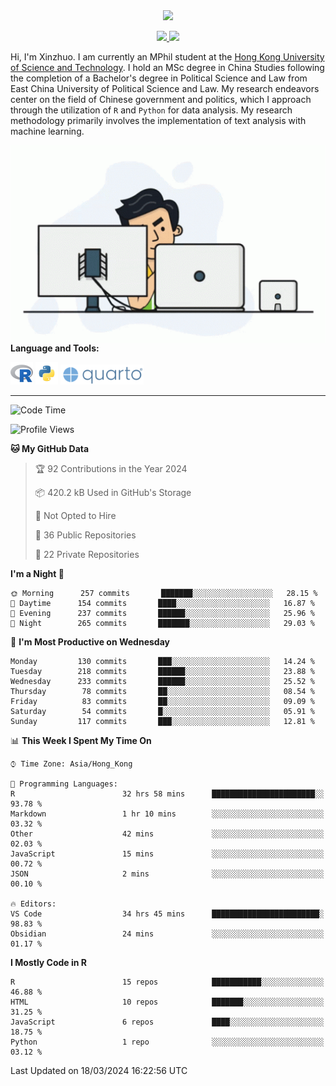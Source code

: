 <div align='center'>
<img src='https://readme-typing-svg.herokuapp.com?font=Lora&color=4d3900&center=true&lines=HKUST+Mphil+in+SOSC;Focus+on+China;Code+for+PoliSci'/>
</div>

<p align='center'>
 <a href
='https://www.linkedin.com/in/xinzhuo-huang-5161011ba/' target='_blank'>
        <img src='https://img.shields.io/badge/linkedin%20-%230077B5.svg?&style=for-the-badge&logo=linkedin&logoColor=white'/>
    </a>
 <a href='https://twitter.com/HsinchoH' target='_blank'>
        <img src='https://img.shields.io/badge/Twitter-1DA1F2?style=for-the-badge&logo=twitter&logoColor=white'/>
    </a>
    </p>
    
Hi, I'm Xinzhuo. I am currently an MPhil student at the [Hong Kong University of Science and Technology](https://sosc.hkust.edu.hk/node/613). I hold an MSc degree in China Studies following the completion of a Bachelor's degree in Political Science and Law from East China University of Political Science and Law. My research endeavors center on the field of Chinese government and politics, which I approach through the utilization of `R` and `Python` for data analysis. My research methodology primarily involves the implementation of text analysis with machine learning.




<img align='right' src="https://github.com/xinzhuohkust/xinzhuohkust/blob/main/programmer.gif" width="590">



**Language and Tools:**  

<code><img height="36" src="https://raw.githubusercontent.com/github/explore/80688e429a7d4ef2fca1e82350fe8e3517d3494d/topics/r/r.png"></code>
<code><img height="36" src="https://raw.githubusercontent.com/github/explore/80688e429a7d4ef2fca1e82350fe8e3517d3494d/topics/python/python.png"></code>
<code><img height="32" src="https://github.com/quarto-dev/quarto-r/blob/main/man/figures/quarto.png"></code>

---
<!--START_SECTION:waka-->
![Code Time](http://img.shields.io/badge/Code%20Time-1%2C542%20hrs%2034%20mins-blue)

![Profile Views](http://img.shields.io/badge/Profile%20Views-0-blue)

**🐱 My GitHub Data** 

> 🏆 92 Contributions in the Year 2024
 > 
> 📦 420.2 kB Used in GitHub's Storage 
 > 
> 🚫 Not Opted to Hire
 > 
> 📜 36 Public Repositories 
 > 
> 🔑 22 Private Repositories  
 > 
**I'm a Night 🦉** 

```text
🌞 Morning      257 commits       ███████░░░░░░░░░░░░░░░░░░   28.15 % 
🌆 Daytime      154 commits       ████░░░░░░░░░░░░░░░░░░░░░   16.87 % 
🌃 Evening      237 commits       ██████░░░░░░░░░░░░░░░░░░░   25.96 % 
🌙 Night        265 commits       ███████░░░░░░░░░░░░░░░░░░   29.03 % 

```
📅 **I'm Most Productive on Wednesday** 

```text
Monday         130 commits       ███░░░░░░░░░░░░░░░░░░░░░░   14.24 % 
Tuesday        218 commits       ██████░░░░░░░░░░░░░░░░░░░   23.88 % 
Wednesday      233 commits       ██████░░░░░░░░░░░░░░░░░░░   25.52 % 
Thursday        78 commits       ██░░░░░░░░░░░░░░░░░░░░░░░   08.54 % 
Friday          83 commits       ██░░░░░░░░░░░░░░░░░░░░░░░   09.09 % 
Saturday        54 commits       █░░░░░░░░░░░░░░░░░░░░░░░░   05.91 % 
Sunday         117 commits       ███░░░░░░░░░░░░░░░░░░░░░░   12.81 % 

```


📊 **This Week I Spent My Time On** 

```text
⌚︎ Time Zone: Asia/Hong_Kong

💬 Programming Languages: 
R                        32 hrs 58 mins      ███████████████████████░░   93.78 % 
Markdown                 1 hr 10 mins        ░░░░░░░░░░░░░░░░░░░░░░░░░   03.32 % 
Other                    42 mins             ░░░░░░░░░░░░░░░░░░░░░░░░░   02.03 % 
JavaScript               15 mins             ░░░░░░░░░░░░░░░░░░░░░░░░░   00.72 % 
JSON                     2 mins              ░░░░░░░░░░░░░░░░░░░░░░░░░   00.10 % 

🔥 Editors: 
VS Code                  34 hrs 45 mins      ████████████████████████░   98.83 % 
Obsidian                 24 mins             ░░░░░░░░░░░░░░░░░░░░░░░░░   01.17 % 

```

**I Mostly Code in R** 

```text
R                        15 repos            ███████████░░░░░░░░░░░░░░   46.88 % 
HTML                     10 repos            ███████░░░░░░░░░░░░░░░░░░   31.25 % 
JavaScript               6 repos             ████░░░░░░░░░░░░░░░░░░░░░   18.75 % 
Python                   1 repo              ░░░░░░░░░░░░░░░░░░░░░░░░░   03.12 % 

```



 Last Updated on 18/03/2024 16:22:56 UTC
<!--END_SECTION:waka-->
    
    
    
    
    
    
    
    
